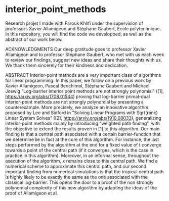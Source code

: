 # interior_point_methods

Research projet I made with Farouk Khlifi under the supervision of professors Xavier Allamigeon and Stéphane Gaubert, Ecole polytechnique. In this repository, you will find the code we developped, as well as the abstract of our work below.

ACKNOWLEDGMENTS
Our deep gratitude goes to professor Xavier Allamigeon and to professor Stéphane Gaubert, who met with us each week to review our findings, suggest new ideas and share their thoughts with us. We thank them sincerely for their kindness and dedication.

ABSTRACT
Interior-point methods are a very important class of algorithms for linear programming. In this paper, we follow on a previous work by Xavier Allamigeon, Pascal Benchimol, Stéphane Gaubert and Michael Joswig “Log-barrier interior point methods are not strongly polynomial" ([1], https://arxiv.org/abs/1708.01544) proving that log-barrier primal-dual interior-point methods are not strongly polynomial by presenting a counterexample.  More precisely, we analyze an innovative algorithm proposed by Lee and Sidford in "Solving Linear Programs with Sqrt(rank) Linear System Solves” ([2], https://arxiv.org/abs/1910.08033), generalizing interior-point methods mainly by introducing "weighted path finding", with the objective to extend the results proven in [1] to this algorithm.
Our main finding is that a central path associated with a certain barrier-function that we determine lie in fact at the core of this algorithm. For instance, the last steps performed by the algorithm at the end for a fixed value of t converge towards a point of the central path (if it converges, which is the case in practice in this algorithm). Moreover, in an informal sense, throughout the execution of the algorithm, x remains close to this central path. We find a numerical scheme to approximate this central path, and our second important finding from numerical simulations is that the tropical central path is highly likely to be exactly the same as the one associated with the classical log-barrier. This opens the door to a proof of the non strongly polynomial complexity of this new algorithm by adapting the ideas of the proof of Allamigeon et al.


